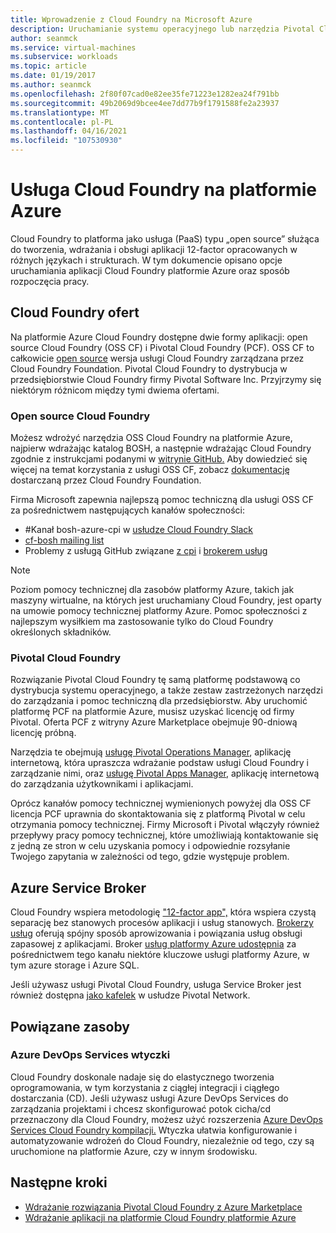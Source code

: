 ```yaml
---
title: Wprowadzenie z Cloud Foundry na Microsoft Azure
description: Uruchamianie systemu operacyjnego lub narzędzia Pivotal Cloud Foundry na Microsoft Azure
author: seanmck
ms.service: virtual-machines
ms.subservice: workloads
ms.topic: article
ms.date: 01/19/2017
ms.author: seanmck
ms.openlocfilehash: 2f80f07cad0e82ee35fe71223e1282ea24f791bb
ms.sourcegitcommit: 49b2069d9bcee4ee7dd77b9f1791588fe2a23937
ms.translationtype: MT
ms.contentlocale: pl-PL
ms.lasthandoff: 04/16/2021
ms.locfileid: "107530930"
---
```

# <a name="cloud-foundry-on-azure"></a>Usługa Cloud Foundry na platformie Azure

Cloud Foundry to platforma jako usługa (PaaS) typu „open source” służąca do tworzenia, wdrażania i obsługi aplikacji 12-factor opracowanych w różnych językach i strukturach. W tym dokumencie opisano opcje uruchamiania aplikacji Cloud Foundry platformie Azure oraz sposób rozpoczęcia pracy.

## <a name="cloud-foundry-offerings"></a>Cloud Foundry ofert

Na platformie Azure Cloud Foundry dostępne dwie formy aplikacji: open source Cloud Foundry (OSS CF) i Pivotal Cloud Foundry (PCF). OSS CF to całkowicie [open source](https://github.com/cloudfoundry) wersja usługi Cloud Foundry zarządzana przez Cloud Foundry Foundation. Pivotal Cloud Foundry to dystrybucja w przedsiębiorstwie Cloud Foundry firmy Pivotal Software Inc. Przyjrzymy się niektórym różnicom między tymi dwiema ofertami.

### <a name="open-source-cloud-foundry"></a>Open source Cloud Foundry

Możesz wdrożyć narzędzia OSS Cloud Foundry na platformie Azure, najpierw wdrażając katalog BOSH, a następnie wdrażając Cloud Foundry zgodnie z instrukcjami podanymi w [witrynie GitHub.](https://github.com/cloudfoundry-incubator/bosh-azure-cpi-release/blob/master/docs/guidance.md) Aby dowiedzieć się więcej na temat korzystania z usługi OSS CF, zobacz [dokumentację](https://docs.cloudfoundry.org/) dostarczaną przez Cloud Foundry Foundation.

Firma Microsoft zapewnia najlepszą pomoc techniczną dla usługi OSS CF za pośrednictwem następujących kanałów społeczności:

- #<a name="bosh-azure-cpi-channel-on-cloud-foundry-slack"></a>Kanał bosh-azure-cpi w [usłudze Cloud Foundry Slack](https://slack.cloudfoundry.org/)
- [cf-bosh mailing list](https://lists.cloudfoundry.org/pipermail/cf-bosh)
- Problemy z usługą GitHub związane [z cpi](https://github.com/cloudfoundry-incubator/bosh-azure-cpi-release/issues) i [brokerem usług](https://github.com/Azure/meta-azure-service-broker/issues)

>[!NOTE]
> Poziom pomocy technicznej dla zasobów platformy Azure, takich jak maszyny wirtualne, na których jest uruchamiany Cloud Foundry, jest oparty na umowie pomocy technicznej platformy Azure. Pomoc społeczności z najlepszym wysiłkiem ma zastosowanie tylko do Cloud Foundry określonych składników.

### <a name="pivotal-cloud-foundry"></a>Pivotal Cloud Foundry

Rozwiązanie Pivotal Cloud Foundry tę samą platformę podstawową co dystrybucja systemu operacyjnego, a także zestaw zastrzeżonych narzędzi do zarządzania i pomoc techniczną dla przedsiębiorstw. Aby uruchomić platformę PCF na platformie Azure, musisz uzyskać licencję od firmy Pivotal. Oferta PCF z witryny Azure Marketplace obejmuje 90-dniową licencję próbną.

Narzędzia te obejmują [usługę Pivotal Operations Manager](https://docs.pivotal.io/ops-manager/2-10/install/), aplikację internetową, która upraszcza wdrażanie podstaw usługi Cloud Foundry i zarządzanie nimi, oraz [usługę Pivotal Apps Manager](https://docs.pivotal.io/pivotalcf/console/), aplikację internetową do zarządzania użytkownikami i aplikacjami.

Oprócz kanałów pomocy technicznej wymienionych powyżej dla OSS CF licencja PCF uprawnia do skontaktowania się z platformą Pivotal w celu otrzymania pomocy technicznej. Firmy Microsoft i Pivotal włączyły również przepływy pracy pomocy technicznej, które umożliwiają kontaktowanie się z jedną ze stron w celu uzyskania pomocy i odpowiednie rozsyłanie Twojego zapytania w zależności od tego, gdzie występuje problem.

## <a name="azure-service-broker"></a>Azure Service Broker

Cloud Foundry wspiera metodologię ["12-factor app",](https://12factor.net/) która wspiera czystą separację bez stanowych procesów aplikacji i usług stanowych. [Brokerzy usług](https://docs.cloudfoundry.org/services/api.html) oferują spójny sposób aprowizowania i powiązania usług obsługi zapasowej z aplikacjami. Broker [usług platformy Azure udostępnia](https://github.com/Azure/meta-azure-service-broker) za pośrednictwem tego kanału niektóre kluczowe usługi platformy Azure, w tym azure storage i Azure SQL.

Jeśli używasz usługi Pivotal Cloud Foundry, usługa Service Broker jest również dostępna [jako kafelek](https://docs.pivotal.io/azure-sb/installing.html) w usłudze Pivotal Network.

## <a name="related-resources"></a>Powiązane zasoby

### <a name="azure-devops-services-plugin"></a>Azure DevOps Services wtyczki

Cloud Foundry doskonale nadaje się do elastycznego tworzenia oprogramowania, w tym korzystania z ciągłej integracji i ciągłego dostarczania (CD). Jeśli używasz usługi Azure DevOps Services do zarządzania projektami i chcesz skonfigurować potok cicha/cd przeznaczony dla Cloud Foundry, możesz użyć rozszerzenia [Azure DevOps Services Cloud Foundry kompilacji.](https://marketplace.visualstudio.com/items?itemName=ms-vsts.cloud-foundry-build-extension) Wtyczka ułatwia konfigurowanie i automatyzowanie wdrożeń do Cloud Foundry, niezależnie od tego, czy są uruchomione na platformie Azure, czy w innym środowisku.

## <a name="next-steps"></a>Następne kroki

- [Wdrażanie rozwiązania Pivotal Cloud Foundry z Azure Marketplace](https://azuremarketplace.microsoft.com/marketplace/apps/pivotal.pivotal-cloud-foundry)
- [Wdrażanie aplikacji na platformie Cloud Foundry platformie Azure](./cloudfoundry-deploy-your-first-app.md)
